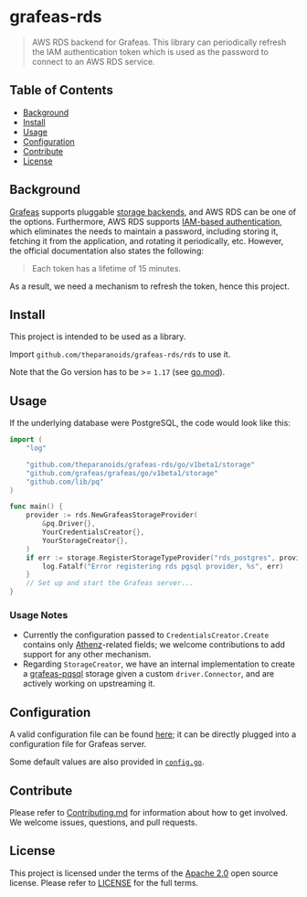 # grafeas-rds

> AWS RDS backend for Grafeas. This library can periodically refresh the IAM authentication token which is used as the password to connect to an AWS RDS service.

## Table of Contents

- [Background](#background)
- [Install](#install)
- [Usage](#usage)
- [Configuration](#configuration)
- [Contribute](#contribute)
- [License](#license)

## Background

[Grafeas](https://github.com/grafeas/grafeas) supports pluggable [storage backends](https://github.com/grafeas/grafeas#storage-backends),
and AWS RDS can be one of the options.
Furthermore, AWS RDS supports [IAM-based authentication](https://docs.aws.amazon.com/AmazonRDS/latest/AuroraUserGuide/UsingWithRDS.IAMDBAuth.html),
which eliminates the needs to maintain a password,
including storing it, fetching it from the application, and rotating it periodically, etc.
However, the official documentation also states the following:

> Each token has a lifetime of 15 minutes.

As a result, we need a mechanism to refresh the token, hence this project.

## Install

This project is intended to be used as a library.

Import `github.com/theparanoids/grafeas-rds/rds` to use it.

Note that the Go version has to be >= `1.17` (see [go.mod](go.mod)).

## Usage

If the underlying database were PostgreSQL, the code would look like this:

```go
import (
    "log"

    "github.com/theparanoids/grafeas-rds/go/v1beta1/storage"
    "github.com/grafeas/grafeas/go/v1beta1/storage"
    "github.com/lib/pq"
)

func main() {
    provider := rds.NewGrafeasStorageProvider(
        &pq.Driver{},
        YourCredentialsCreator{},
        YourStorageCreator{},
    )
    if err := storage.RegisterStorageTypeProvider("rds_postgres", provider.Provide); err != nil {
        log.Fatalf("Error registering rds pgsql provider, %s", err)
    }
    // Set up and start the Grafeas server...
}
```

### Usage Notes

- Currently the configuration passed to `CredentialsCreator.Create` contains only
  [Athenz](https://github.com/AthenZ/athenz)-related fields;
  we welcome contributions to add support for any other mechanism.
- Regarding `StorageCreator`,
  we have an internal implementation to create a [grafeas-pqsql](https://github.com/grafeas/grafeas-pgsql) storage
  given a custom `driver.Connector`,
  and are actively working on upstreaming it.

## Configuration

A valid configuration file can be found [here](go/config/testdata/valid.yaml);
it can be directly plugged into a configuration file for Grafeas server.

Some default values are also provided in [`config.go`](go/config/config.go).

## Contribute

Please refer to [Contributing.md](Contributing.md) for information about how to get involved.
We welcome issues, questions, and pull requests.

## License

This project is licensed under the terms of the [Apache 2.0](https://www.apache.org/licenses/LICENSE-2.0) open source license. Please refer to [LICENSE](LICENSE) for the full terms.
